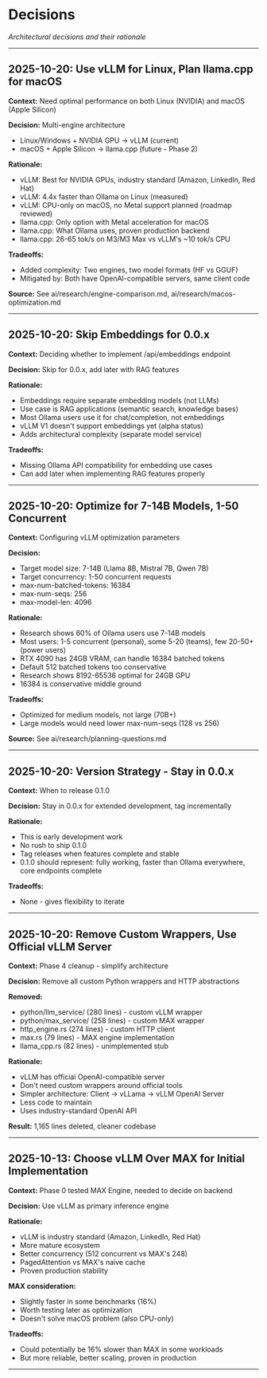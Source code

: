 # Decisions

_Architectural decisions and their rationale_

---

## 2025-10-20: Use vLLM for Linux, Plan llama.cpp for macOS

**Context:** Need optimal performance on both Linux (NVIDIA) and macOS (Apple Silicon)

**Decision:** Multi-engine architecture
- Linux/Windows + NVIDIA GPU → vLLM (current)
- macOS + Apple Silicon → llama.cpp (future - Phase 2)

**Rationale:**
- vLLM: Best for NVIDIA GPUs, industry standard (Amazon, LinkedIn, Red Hat)
- vLLM: 4.4x faster than Ollama on Linux (measured)
- vLLM: CPU-only on macOS, no Metal support planned (roadmap reviewed)
- llama.cpp: Only option with Metal acceleration for macOS
- llama.cpp: What Ollama uses, proven production backend
- llama.cpp: 26-65 tok/s on M3/M3 Max vs vLLM's ~10 tok/s CPU

**Tradeoffs:**
- Added complexity: Two engines, two model formats (HF vs GGUF)
- Mitigated by: Both have OpenAI-compatible servers, same client code

**Source:** See ai/research/engine-comparison.md, ai/research/macos-optimization.md

---

## 2025-10-20: Skip Embeddings for 0.0.x

**Context:** Deciding whether to implement /api/embeddings endpoint

**Decision:** Skip for 0.0.x, add later with RAG features

**Rationale:**
- Embeddings require separate embedding models (not LLMs)
- Use case is RAG applications (semantic search, knowledge bases)
- Most Ollama users use it for chat/completion, not embeddings
- vLLM V1 doesn't support embeddings yet (alpha status)
- Adds architectural complexity (separate model service)

**Tradeoffs:**
- Missing Ollama API compatibility for embedding use cases
- Can add later when implementing RAG features properly

---

## 2025-10-20: Optimize for 7-14B Models, 1-50 Concurrent

**Context:** Configuring vLLM optimization parameters

**Decision:**
- Target model size: 7-14B (Llama 8B, Mistral 7B, Qwen 7B)
- Target concurrency: 1-50 concurrent requests
- max-num-batched-tokens: 16384
- max-num-seqs: 256
- max-model-len: 4096

**Rationale:**
- Research shows 60% of Ollama users use 7-14B models
- Most users: 1-5 concurrent (personal), some 5-20 (teams), few 20-50+ (power users)
- RTX 4090 has 24GB VRAM, can handle 16384 batched tokens
- Default 512 batched tokens too conservative
- Research shows 8192-65536 optimal for 24GB GPU
- 16384 is conservative middle ground

**Tradeoffs:**
- Optimized for medium models, not large (70B+)
- Large models would need lower max-num-seqs (128 vs 256)

**Source:** See ai/research/planning-questions.md

---

## 2025-10-20: Version Strategy - Stay in 0.0.x

**Context:** When to release 0.1.0

**Decision:** Stay in 0.0.x for extended development, tag incrementally

**Rationale:**
- This is early development work
- No rush to ship 0.1.0
- Tag releases when features complete and stable
- 0.1.0 should represent: fully working, faster than Ollama everywhere, core endpoints complete

**Tradeoffs:**
- None - gives flexibility to iterate

---

## 2025-10-20: Remove Custom Wrappers, Use Official vLLM Server

**Context:** Phase 4 cleanup - simplify architecture

**Decision:** Remove all custom Python wrappers and HTTP abstractions

**Removed:**
- python/llm_service/ (280 lines) - custom vLLM wrapper
- python/max_service/ (258 lines) - custom MAX wrapper
- http_engine.rs (274 lines) - custom HTTP client
- max.rs (79 lines) - MAX engine implementation
- llama_cpp.rs (82 lines) - unimplemented stub

**Rationale:**
- vLLM has official OpenAI-compatible server
- Don't need custom wrappers around official tools
- Simpler architecture: Client → vLLama → vLLM OpenAI Server
- Less code to maintain
- Uses industry-standard OpenAI API

**Result:** 1,165 lines deleted, cleaner codebase

---

## 2025-10-13: Choose vLLM Over MAX for Initial Implementation

**Context:** Phase 0 tested MAX Engine, needed to decide on backend

**Decision:** Use vLLM as primary inference engine

**Rationale:**
- vLLM is industry standard (Amazon, LinkedIn, Red Hat)
- More mature ecosystem
- Better concurrency (512 concurrent vs MAX's 248)
- PagedAttention vs MAX's naive cache
- Proven production stability

**MAX consideration:**
- Slightly faster in some benchmarks (16%)
- Worth testing later as optimization
- Doesn't solve macOS problem (also CPU-only)

**Tradeoffs:**
- Could potentially be 16% slower than MAX in some workloads
- But more reliable, better scaling, proven in production

---
